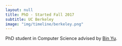 ```yaml
---
layout: null
title: PhD - Started Fall 2017
subtitle: UC Berkeley
image: "img/timeline/berkeley.png"
---
```

PhD student in Computer Science advised by [Bin Yu](https://www.stat.berkeley.edu/~binyu/Site/Welcome.html).